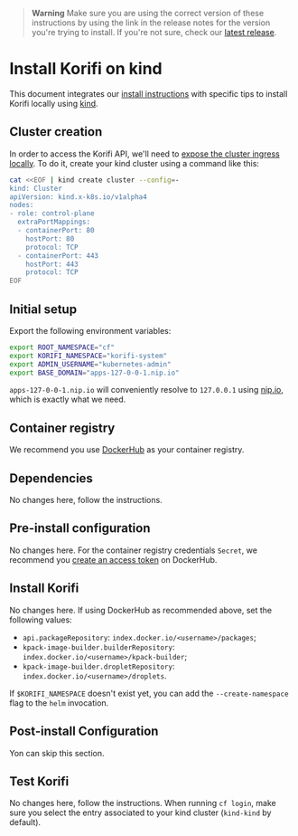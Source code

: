 > **Warning**
> Make sure you are using the correct version of these instructions by using the link in the release notes for the version you're trying to install. If you're not sure, check our [latest release](https://github.com/cloudfoundry/korifi/releases/latest).

# Install Korifi on kind

This document integrates our [install instructions](./INSTALL.md) with specific tips to install Korifi locally using [kind](https://kind.sigs.k8s.io/).

## Cluster creation

In order to access the Korifi API, we'll need to [expose the cluster ingress locally](https://kind.sigs.k8s.io/docs/user/ingress/). To do it, create your kind cluster using a command like this:

```sh
cat <<EOF | kind create cluster --config=-
kind: Cluster
apiVersion: kind.x-k8s.io/v1alpha4
nodes:
- role: control-plane
  extraPortMappings:
  - containerPort: 80
    hostPort: 80
    protocol: TCP
  - containerPort: 443
    hostPort: 443
    protocol: TCP
EOF
```

## Initial setup

Export the following environment variables:

```sh
export ROOT_NAMESPACE="cf"
export KORIFI_NAMESPACE="korifi-system"
export ADMIN_USERNAME="kubernetes-admin"
export BASE_DOMAIN="apps-127-0-0-1.nip.io"
```

`apps-127-0-0-1.nip.io` will conveniently resolve to `127.0.0.1` using [nip.io](https://nip.io/), which is exactly what we need.

## Container registry

We recommend you use [DockerHub](https://hub.docker.com/) as your container registry.

## Dependencies

No changes here, follow the instructions.

## Pre-install configuration

No changes here. For the container registry credentials `Secret`, we recommend you [create an access token](https://hub.docker.com/settings/security?generateToken=true) on DockerHub.

## Install Korifi

No changes here. If using DockerHub as recommended above, set the following values:

-   `api.packageRepository`: `index.docker.io/<username>/packages`;
-   `kpack-image-builder.builderRepository`: `index.docker.io/<username>/kpack-builder`;
-   `kpack-image-builder.dropletRepository`: `index.docker.io/<username>/droplets`.

If `$KORIFI_NAMESPACE` doesn't exist yet, you can add the `--create-namespace` flag to the `helm` invocation.

## Post-install Configuration

Yon can skip this section.

## Test Korifi

No changes here, follow the instructions. When running `cf login`, make sure you select the entry associated to your kind cluster (`kind-kind` by default).
